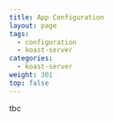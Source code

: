 ```yaml
---
title: App Configuration
layout: page
tags:
  - configuration
  - koast-server
categories:
  - koast-server
weight: 301
top: false
---
```

tbc
